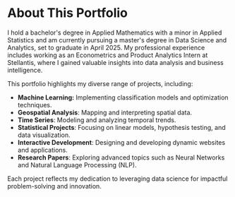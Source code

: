 # About This Portfolio

I hold a bachelor's degree in Applied Mathematics with a minor in Applied Statistics and am currently pursuing a master's degree in Data Science and Analytics, set to graduate in April 2025. My professional experience includes working as an Econometrics and Product Analytics Intern at Stellantis, where I gained valuable insights into data analysis and business intelligence.

This portfolio highlights my diverse range of projects, including:  
- **Machine Learning:** Implementing classification models and optimization techniques.
- **Geospatial Analysis**: Mapping and interpreting spatial data.  
- **Time Series**: Modeling and analyzing temporal trends.  
- **Statistical Projects**: Focusing on linear models, hypothesis testing, and data visualization.  
- **Interactive Development**: Designing and developing dynamic websites and applications.  
- **Research Papers**: Exploring advanced topics such as Neural Networks and Natural Language Processing (NLP).  

Each project reflects my dedication to leveraging data science for impactful problem-solving and innovation.
